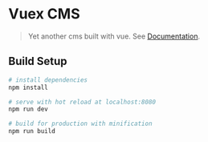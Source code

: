 # Vuex CMS

> Yet another cms built with vue. See [Documentation](https://github.com/tyurderi/cms/wiki).

## Build Setup

``` bash
# install dependencies
npm install

# serve with hot reload at localhost:8080
npm run dev

# build for production with minification
npm run build
```
